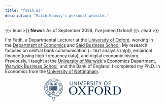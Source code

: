 ```yaml
---
title: "fatih.ai"
description: "Fatih Kansoy's personal website."
---
```



{{< lead >}}
<strong> News!</strong>: As of September 2024, I've joined Oxford!
{{< /lead >}}




I'm Fatih, a Departmental Lecturer at the [University of Oxford](https://www.oxford.ac.uk), working in the [Department of Economics](https://www.economics.ox.ac.uk/home) and [Saïd Business School](https://www.sbs.ox.ac.uk). My research focuses on central bank communication (+ text analysis (nlp)), empirical finance (using high-frequency data), and digital economic history. Previously, I taught at the [University of Warwick](https://warwick.ac.uk/economics)'s Economics Department, [Warwick Business School](https://wbs.ac.uk), and the Bank of England. I completed my Ph.D. in Economics from the [University of Nottingham](https://www.nottingham.ac.uk/economics).


<!-- It's <strong>Fatih</strong>. I currently hold a position as a Departmental Lecturer at the [University of Oxford](https://www.oxford.ac.uk). I completed my  Ph.D. in Economics from the <strong> [University of Nottingham](https://www.nottingham.ac.uk/economics)</strong>. My research primarily focuses on quantitative [with high-frequency financial data] finance, computational economic history (digital history), and, more specifically, the world of <strong> [central banking](https://www.centralbanking.info)</strong>.

Since 2019, I have been actively involved in teaching a diverse array of macro-finance courses. Additionally, I have been guiding both undergraduate and postgraduate students through their dissertation journeys, particularly in areas related to empirical finance and macroeconomics. These teaching and supervisory role spans across multiple platforms including the <strong> [Oxford Department of Economics](https://www.economics.ox.ac.uk/home)</strong> <strong> [Oxford Saïd Business School](https://www.sbs.ox.ac.uk)</strong>,  <strong> [Department of Economics](https://warwick.ac.uk/economics)</strong>, <strong>  [Warwick Business School](https://wbs.ac.uk)</strong>, and the <strong>[Warwick Summer School](https://warwick.ac.uk/study/summer-with-warwick/warwick-summer-school/courses/banking)</strong> at the University of Warwick.   -->




 <!-- --> 
 <p align="center">
<img src="uofoxford.png" alt="University of Oxford" style="width: 50%;"> </p> 

